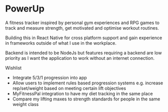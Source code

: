 # PowerUp
A fitness tracker inspired by personal gym experiences and RPG games to track and measure strength, get motivated and optimise workout routines.

Building this in React Native for cross platform support and gain experience in frameworks outside of what I use in the workplace.

Backend is intended to be NodeJs but features requiring a backend are low priority as I want the application to work without an internet connection.

Wishlist
- Integrate 5/3/1 progression into app
- Allow users to implement rules based progression systems e.g. increase rep/set/weight based on meeting certain lift objectives
- MyFitnessPal integration to have my diet tracking in the same place
- Compare my lifting maxes to strength standards for people in the same weight class
